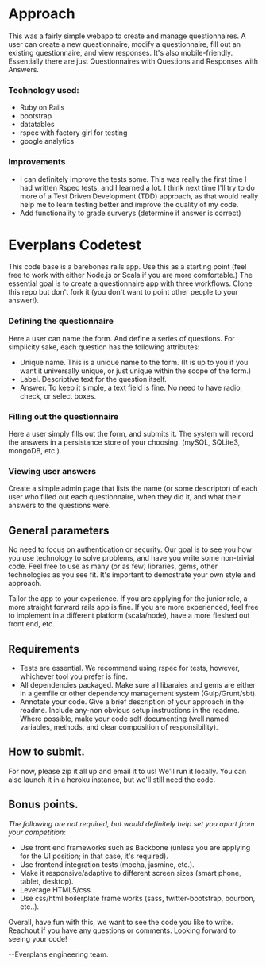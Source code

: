 Approach
=================

This was a fairly simple webapp to create and manage questionnaires. A user can create a new questionnaire, modify a questionnaire, fill out an existing questionnaire, and view responses. It's also mobile-friendly. Essentially there are just Questionnaires with Questions and Responses with Answers.

### Technology used:

* Ruby on Rails
* bootstrap
* datatables
* rspec with factory girl for testing
* google analytics

### Improvements

* I can definitely improve the tests some. This was really the first time I had written Rspec tests, and I learned a lot. I think next time I'll try to do more of a Test Driven Development (TDD) approach, as that would really help me to learn testing better and improve the quality of my code.
* Add functionality to grade surverys (determine if answer is correct)


Everplans Codetest
=================

This code base is a barebones rails app. Use this as a starting point (feel free to work with either Node.js or Scala if you are more comfortable.) The essential goal is to create a questionnaire app with three workflows. Clone this repo but don't fork it (you don't want to point other people to your answer!).

### Defining the questionnaire

Here a user can name the form. And define a series of questions. For simplicity sake, each question has the following attributes:

* Unique name. This is a unique name to the form. (It is up to you if you want it universally unique, or just unique within the scope of the form.)
* Label. Descriptive text for the question itself.
* Answer. To keep it simple, a text field is fine. No need to have radio, check, or select boxes.

### Filling out the questionnaire

Here a user simply fills out the form, and submits it. The system will record the answers in a persistance store of your choosing. (mySQL, SQLite3, mongoDB, etc.).

### Viewing user answers

Create a simple admin page that lists the name (or some descriptor) of each user who filled out each questionnaire, when they did it, and what their answers to the questions were. 

## General parameters

No need to focus on authentication or security. Our goal is to see you how you use technology to solve problems, and have you write some non-trivial code. Feel free to use as many (or as few) libraries, gems, other technologies as you see fit. It's important to demostrate your own style and approach.

Tailor the app to your experience. If you are applying for the junior role, a more straight forward rails app is fine. If you are more experienced, feel free to implement in a different platform (scala/node), have a more fleshed out front end, etc.

## Requirements
* Tests are essential. We recommend using rspec for tests, however, whichever tool you prefer is fine.
* All dependencies packaged. Make sure all libaraies and gems are either in a gemfile or other dependency management system (Gulp/Grunt/sbt).
* Annotate your code. Give a brief description of your approach in the readme. Include any-non obvious setup instructions in the readme. Where possible, make your code self documenting (well named variables, methods, and clear composition of responsibility).

## How to submit.
For now, please zip it all up and email it to us! We'll run it locally. You can also launch it in a heroku instance, but we'll still need the code.

## Bonus points.

_The following are not required, but would definitely help set you apart from your competition:_

* Use front end frameworks such as Backbone (unless you are applying for the UI position; in that case, it's required).
* Use frontend integration tests (mocha, jasmine, etc.).
* Make it responsive/adaptive to different screen sizes (smart phone, tablet, desktop).
* Leverage HTML5/css.
* Use css/html boilerplate frame works (sass, twitter-bootstrap, bourbon, etc..).

Overall, have fun with this, we want to see the code you like to write. Reachout if you have any questions or comments. Looking forward to seeing your code!


--Everplans engineering team.
